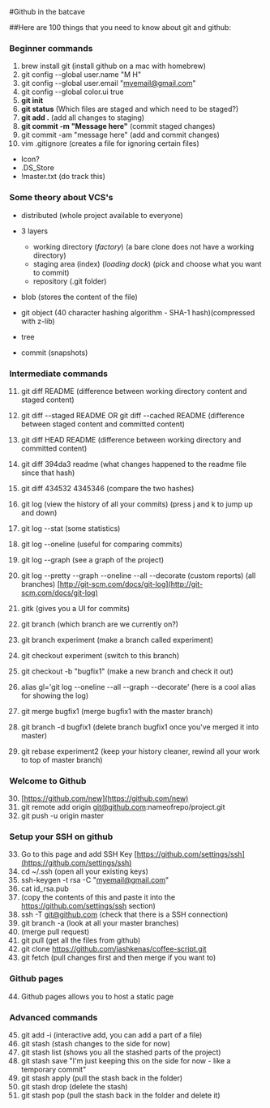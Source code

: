 #Github in the batcave

##Here are 100 things that you need to know about git and github:

### Beginner commands
1. brew install git (install github on a mac with homebrew)
2. git config --global user.name "M H"
3. git config --global user.email "myemail@gmail.com"
4. git config --global color.ui true
5. **git init**
6. **git status** (Which files are staged and which need to be staged?)
7. **git add .** (add all changes to staging)
8. **git commit -m "Message here"** (commit staged changes)
9. git commit -am "message here" (add and commit changes)
10. vim .gitignore (creates a file for ignoring certain files)
  - Icon?
  - .DS_Store
  - !master.txt (do track this)

### Some theory about VCS's
  - distributed (whole project available to everyone)
  - 3 layers
    - working directory (*factory*) (a bare clone does not have a working directory)
    - staging area (index) (*loading dock*) (pick and choose what you want to commit)
    - repository (.git folder)

  - blob (stores the content of the file)
  - git object (40 character hashing algorithm - SHA-1 hash)(compressed with z-lib)
  - tree
  - commit (snapshots)

### Intermediate commands
11. git diff README (difference between working directory content and staged content)
12. git diff --staged README OR git diff --cached README (difference between staged content and committed content)
13. git diff HEAD README (difference between working directory and committed content)
14. git diff 394da3 readme (what changes happened to the readme file since that hash)
15. git diff 434532 4345346 (compare the two hashes)
16. git log (view the history of all your commits) (press j and k to jump up and down)
17. git log --stat (some statistics)
18. git log --oneline (useful for comparing commits)
19. git log --graph (see a graph of the project)
20. git log --pretty --graph --oneline --all --decorate (custom reports) (all branches) [http://git-scm.com/docs/git-log](http://git-scm.com/docs/git-log)
21. gitk (gives you a UI for commits)
22. git branch (which branch are we currently on?)
23. git branch experiment (make a branch called experiment)
24. git checkout experiment (switch to this branch)
25. git checkout -b "bugfix1" (make a new branch and check it out)

26. alias gl='git log --oneline --all --graph --decorate' (here is a cool alias for showing the log)
27. git merge bugfix1 (merge bugfix1 with the master branch)
28. git branch -d bugfix1 (delete branch bugfix1 once you've merged it into master)
29. git rebase experiment2 (keep your history cleaner, rewind all your work to top of master branch)

### Welcome to Github

30. [https://github.com/new](https://github.com/new)
31. git remote add origin git@github.com:nameofrepo/project.git
32. git push -u origin master

### Setup your SSH on github
33. Go to this page and add SSH Key [https://github.com/settings/ssh](https://github.com/settings/ssh)
34. cd ~/.ssh (open all your existing keys)
35. ssh-keygen -t rsa -C "myemail@gmail.com"
36. cat id_rsa.pub
37. (copy the contents of this and paste it into the https://github.com/settings/ssh section)
38. ssh -T git@github.com (check that there is a SSH connection)
39. git branch -a (look at all your master branches)
40. (merge pull request)
41. git pull (get all the files from github)
42. git clone https://github.com/jashkenas/coffee-script.git
43. git fetch (pull changes first and then merge if you want to)

### Github pages
44. Github pages allows you to host a static page

### Advanced commands
45. git add -i (interactive add, you can add a part of a file)
46. git stash (stash changes to the side for now)
47. git stash list (shows you all the stashed parts of the project)
48. git stash save "I'm just keeping this on the side for now - like a temporary commit"
49. git stash apply (pull the stash back in the folder)
49. git stash drop (delete the stash)
50. git stash pop (pull the stash back in the folder and delete it)
